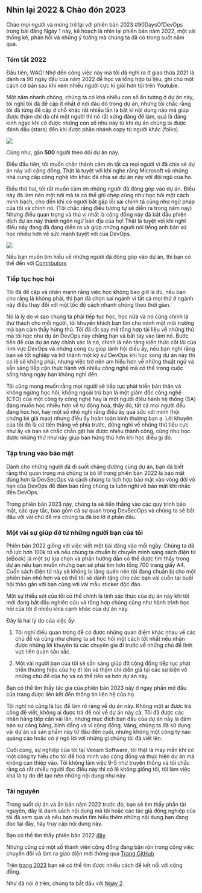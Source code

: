 ## Nhỉn lại 2022 & Chào đón 2023

Chào mọi người và mừng trở lại với phiên bản 2023 #90DaysOfDevOps trong bài đăng Ngày 1 này, kế hoạch là nhìn lại phiên bản năm 2022, một vài thống kê, phản hồi và những ý tưởng mà chúng ta đã có trong suốt năm qua.

### Tóm tắt 2022

Đầu tiên, WAO! Nhớ đến công việc này mà tôi đã nghĩ ra ở giao thừa 2021 là dành ra 90 ngày đầu của năm 2022 để học và tổng hợp tư liệu, ghi chú một cách cơ bản sau khi xem nhiều người cực kì giỏi hơn tôi trên Youtube.

Một năm nhanh chóng, chúng ta có khá nhiều con số ấn tượng ở dự án này, tôi nghĩ tôi đã đề cập ít nhất ở nơi đâu đó trong dự án, nhưng tôi chắc rằng tôi đã từng đề cập ở chỗ khác rất nhiều lần là bất kì nội dung nào mà giúp được thậm chí dù chỉ một người thì nó rất xứng đáng để làm, quả là đáng kinh ngạc khi có được những con số như này từ khi dự án chúng ta được đánh dấu (stars) đến khi được phân nhánh copy từ người khác (folks).

![](images/day01-1.jpg)

Cũng như, gần **500** người theo dõi dự án này.

Điều đầu tiên, tôi muốn chân thành cảm ơn tất cả mọi người vì đã chia sẻ dự án này với cộng đồng. Thật là tuyệt với khi nghe rằng Microsoft và  những nhà cung cấp công nghệ lớn khác đã chia sẻ dự án này với đội ngũ của họ.

Điều thứ hai, tôi rất muốn cảm ơn những người đã đóng góp vào dự án. Điều này đã làm nên một nới mà ta có thể ghi chép cũng như học hỏi một cách minh bạch, cho đến khi có người bắt gặp lỗi sai chính tả cũng như ngữ pháp của tôi và chỉnh nó. (Tôi chắc rằng điều tương tự sẽ diễn ra trong năm nay) Nhưng điều quan trọng và thú vị nhất là cộng đồng này đã bắt đầu phiên dịch dự án này thành ngôn ngữ bản địa của họ! Thật là tuyệt
vời khi nghĩ điều này đang đã đang diễn ra và giúp những người nói tiếng anh bản xứ học nhiều hơn về sức mạnh tuyệt vời của DevOps.

![](images/day01-2.png)

Nếu bạn muốn tìm hiểu về những người đã đóng góp vào dự án, thì bạn có thể đến với [Contributors](https://github.com/MichaelCade/90DaysOfDevOps/blob/main/Contributors.md)

### Tiếp tục học hỏi

Tôi đã đề cập và nhấn mạnh rằng việc học không bao giờ là đủ, nếu bạn cho rằng là không phải, thì bạn đã chọn sai ngành vì tất cả mọi thứ ở ngành này điều thay đổi với một tốc độ cách nhanh chóng theo thời gian.

Nó là lý do vì sao chúng ta phải tiếp tục học, học nữa và nó cũng chính là thử thách cho mỗi người, tôi khuyến khích bạn tìm cho mình một môi trường mà bạn cảm thấy hứng thú. Tôi đã rất say mê tổng hợp tài liệu về những thứ mà tôi học như dự án DevOps này chẳng hạn và bắt tay vào làm nó. Bước tiền đề của dự án này chính xác là nó, chính là nền tảng kiến thức cốt lõi của lĩnh vực DevOps và những công cụ giúp lãnh hội điều ấy, nếu bạn nghĩ rằng bạn sẽ tốt nghiệp và trở thành một kỹ sư DevOps khi học xong dự án này thì có lẽ sẽ không phải, nhưng việc trở nên am hiểu hơn về những thuật ngữ và sẵn sàng tiếp cận thực hành với nhiều công nghệ mà có thể trong cuộc sống hàng ngày bạn không nghĩ đến.

Tôi cũng mong muốn rằng mọi người sẽ tiếp tục phát triển bản thân và không ngừng học hỏi, không ngoài trừ bạn là một giám đốc công nghệ (CTO) của một công ty công nghệ hay là một người điều hành hệ thống (SA) đang muốn học nhiều hơn về tự động hoá, thấy đó, tất cả mọi người đều đang học hỏi,
hay một số nhỏ nghĩ rằng điều ấy quá sức với mình (hội chứng kẻ giả mạo) nhưng điều ấy hoàn toàn bình thường bạn ạ. Lời khuyên của tôi đó là cứ tiến thẳng về phía trước, đừng nghĩ về những thứ tiêu cực như ấy và bạn sẽ chắc chắn gặt hái được nhiều thành công, cũng như học được những thứ như này giúp bạn hứng thú hơn khi học điều gì đó.

### Tập trung vào bảo mật

Dành cho những người đã đi suốt chặng đường cùng dự án, bạn đã biết rằng thứ quan trọng mà chúng ta bỏ lỡ trong phiên bản 2022 là bảo mật đúng hơn là DevSecOps và cách chúng ta tích hợp bảo mật vào vòng đời vô hạn của DevOps để đảm bảo rằng chúng ta luôn nghĩ về bảo mật khi nhắc đến DevOps.

Trong phiên bản 2023 này, chúng ta sẽ tiến thẳng vào các quy trình bảo mật, các quy tắc, bao gồm cả sự quan trọng DevSecOps và chúng ta sẽ bắt đầu với vài chủ đề mà chúng ta đã bỏ lỡ ở phần đầu.

### Một vài sự giúp đỡ từ những người bạn của tôi 

Phiên bản 2022 giống với việc viết một bài đăng vào mỗi ngày. Chúng ta đã nỗ lực hơn 100k từ và nếu chúng ta chuẩn bị chuyển mình sang sách điện tử (eBook) là một sự lựa chọn và phần hướng dẫn có thể được tìm thấy trong dự án nếu bạn muốn nhưng bạn sẽ phải tìm hơn tổng 700 trang giấy A4. Cuốn sách điện tử này sẽ không bị lãng quên nên tôi đang chuẩn bị cho một phiên bản nhỏ hơn và có thể tôi sẽ dành tặng cho các bạn vài cuốn tại buổi hội thảo gần với bạn cùng với vài mẫu sticker độc đáo.

Một sự thiếu sót của tôi có thể chính là tính xác thực của dự án này khi tôi mới đang bắt đầu nghiên cứu và tổng hợp chúng cũng như hành trình học hỏi của tôi ở nhiều khía cạnh khác của dự án này.

Đây là hai lý do của việc ấy:

1. Tôi nghĩ điều quan trọng để có được những quan điểm khác nhau về các chủ đề và cũng như chúng ta sẽ học hỏi một cách tốt nhất nếu nhận được những lời khuyên từ các chuyên gia đi trước về những chủ đề lĩnh vực liên quan sâu sắc. 

2. Một vài người bạn của tôi sẽ sẵn sàng giúp đỡ cộng đồng tiếp tục phát triển thương hiệu của họ đi lên và thậm chí diễn giả tại các sự kiện về những chủ đề của họ và có thể tiến xa hơn dự án này.

Bạn có thể tìm thấy tác gỉa của phiên bản 2023 này ở ngay phần mở đầu của trang được liên kết đến thông tin liên hệ của họ.

Tôi nghĩ nó cũng là lúc để làm rõ ràng về dự án này. Không một ai được trả công để viết, không ai được trả để nói về dự án này cả. Tôi đã được các nhãn hàng tiếp cần vài lần, nhưng mục đích ban đầu của dự án này là đảm bảo sự công bằng, bình đẳng và vì cộng đồng. Vâng, chúng ta đã sử dụng vài dự án và sản phẩm này từ đầu đến cuối, nhưng không một công ty nào quảng cáo hoặc có ý ngỏ lời với những gì chúng tôi đã viết lên.

Cuối cùng, sự nghiệp của tôi tại Veeam Software, tôi thật là may mắn khi có một công ty hiểu cho tôi để hoà mình vào cộng đồng và thực hiện dự án mà không can thiệp vào. Tôi không làm việc 9-5 như truyền thống và tôi chắc rằng có rất nhiều người đọc điều này thì có lẽ không giống tôi, tôi làm việc khá là tự do để tạo nên những nội dung như này. 

### Tài nguyên

Trong suốt dự án và ấn bản năm 2022 trước đó, bạn sẽ tìm thấy phần tài nguyên, đây là danh sách nội dung mà tôi hoặc các tác giả đồng nghiệp của tôi đã xem qua và nếu bạn muốn tìm hiểu thêm những nội dung bạn đang đọc tại đây, hãy truy cập nội dung này.

Bạn có thể tìm thấy phiên bản 2022 [đây](https://github.com/MichaelCade/90DaysOfDevOps/blob/main/2022.md)

Nhưng cũng có một số thành viên cộng đồng đang bận rộn trong công việc chuyển đổi và làm ra giao diện mới thông qua [Trang GitHub](https://www.90daysofdevops.com/#/)

Trên [trang 2023](https://www.90daysofdevops.com/#/2023) bạn sẽ có thể tìm được nhiều cách để kết nối với cộng đồng. 

Như đã nói ở trên, chúng ta bắt đầu với [Ngày 2](day02.md).